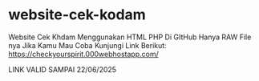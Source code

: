# website-cek-kodam
Website Cek Khdam Menggunakan HTML PHP Di GItHub Hanya RAW File nya Jika Kamu Mau Coba Kunjungi Link Berikut:
https://checkyourspirit.000webhostapp.com/

LINK VALID SAMPAI 22/06/2025

